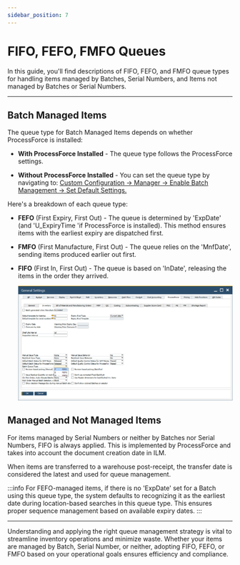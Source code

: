 ```yaml
---
sidebar_position: 7
---
```


# FIFO, FEFO, FMFO Queues

In this guide, you'll find descriptions of FIFO, FEFO, and FMFO queue types for handling items managed by Batches, Serial Numbers, and Items not managed by Batches or Serial Numbers.

---

## Batch Managed Items

The queue type for Batch Managed Items depends on whether ProcessForce is installed:

- **With ProcessForce Installed** - The queue type follows the ProcessForce settings.

- **Without ProcessForce Installed** - You can set the queue type by navigating to: [Custom Configuration → Manager → Enable Batch Management → Set Default Settings.](../administrator-guide/custom-configuration/custom-configuration-functions/manager/batch-management-manager.md)

Here's a breakdown of each queue type:

- **FEFO** (First Expiry, First Out) - The queue is determined by 'ExpDate' (and 'U_ExpiryTime 'if ProcessForce is installed). This method ensures items with the earliest expiry are dispatched first.

- **FMFO** (First Manufacture, First Out) - The queue relies on the 'MnfDate', sending items produced earlier out first.

- **FIFO** (First In, First Out) - The queue is based on 'InDate', releasing the items in the order they arrived.

  ![FIFO FMFO FIFO Queues](./media/fifi-fefo-fmfo.png)

## Managed and Not Managed Items

For items managed by Serial Numbers or neither by Batches nor Serial Numbers, FIFO is always applied. This is implemented by ProcessForce and takes into account the document creation date in ILM.

When items are transferred to a warehouse post-receipt, the transfer date is considered the latest and used for queue management.

:::info
For FEFO-managed items, if there is no 'ExpDate' set for a Batch using this queue type, the system defaults to recognizing it as the earliest date during location-based searches in this queue type. This ensures proper sequence management based on available expiry dates.
:::

---
Understanding and applying the right queue management strategy is vital to streamline inventory operations and minimize waste. Whether your items are managed by Batch, Serial Number, or neither, adopting FIFO, FEFO, or FMFO based on your operational goals ensures efficiency and compliance.

